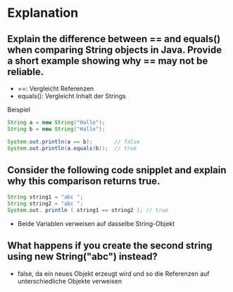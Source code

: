 # Explanation

## Explain the difference between == and equals() when comparing String objects in Java. Provide a short example showing why == may not be reliable.

- ==: Vergleicht Referenzen
- equals(): Vergleicht Inhalt der Strings

Beispiel

```java
String a = new String("Hallo");
String b = new String("Hallo");

System.out.println(a == b);       // false
System.out.println(a.equals(b));  // true
```

## Consider the following code snipplet and explain why this comparison returns true.

```java
String string1 = "abc ";
String string2 = "abc ";
System.out. println ( string1 == string2 ); // true
```

- Beide Variablen verweisen auf dasselbe String-Objekt

## What happens if you create the second string using new String("abc") instead?

- false, da ein neues Objekt erzeugt wird und so die Referenzen auf unterschiedliche Objekte verweisen
